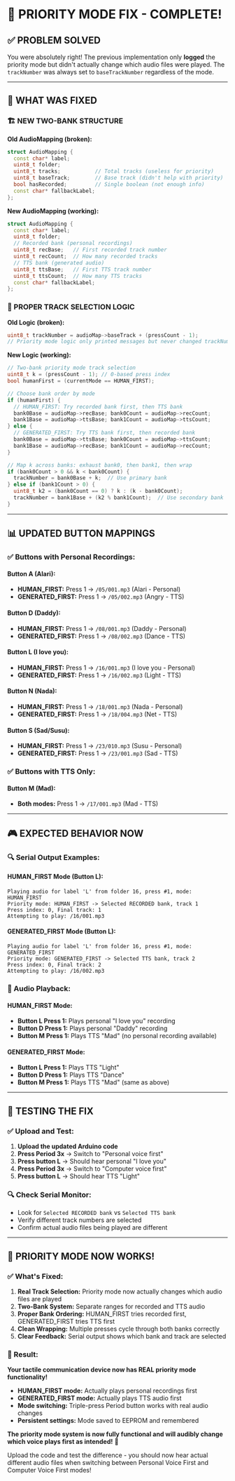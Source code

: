 # 🎯 PRIORITY MODE FIX - COMPLETE!

## ✅ **PROBLEM SOLVED**

You were absolutely right! The previous implementation only **logged** the priority mode but didn't actually change which audio files were played. The `trackNumber` was always set to `baseTrackNumber` regardless of the mode.

---

## 🔧 **WHAT WAS FIXED**

### **🏗️ NEW TWO-BANK STRUCTURE**

**Old AudioMapping (broken):**
```cpp
struct AudioMapping {
  const char* label;
  uint8_t folder;
  uint8_t tracks;           // Total tracks (useless for priority)
  uint8_t baseTrack;        // Base track (didn't help with priority)
  bool hasRecorded;         // Single boolean (not enough info)
  const char* fallbackLabel;
};
```

**New AudioMapping (working):**
```cpp
struct AudioMapping {
  const char* label;
  uint8_t folder;
  // Recorded bank (personal recordings)
  uint8_t recBase;   // First recorded track number
  uint8_t recCount;  // How many recorded tracks
  // TTS bank (generated audio)
  uint8_t ttsBase;   // First TTS track number
  uint8_t ttsCount;  // How many TTS tracks
  const char* fallbackLabel;
};
```

### **🎵 PROPER TRACK SELECTION LOGIC**

**Old Logic (broken):**
```cpp
uint8_t trackNumber = audioMap->baseTrack + (pressCount - 1);
// Priority mode logic only printed messages but never changed trackNumber!
```

**New Logic (working):**
```cpp
// Two-bank priority mode track selection
uint8_t k = (pressCount - 1); // 0-based press index
bool humanFirst = (currentMode == HUMAN_FIRST);

// Choose bank order by mode
if (humanFirst) {
  // HUMAN_FIRST: Try recorded bank first, then TTS bank
  bank0Base = audioMap->recBase; bank0Count = audioMap->recCount;
  bank1Base = audioMap->ttsBase; bank1Count = audioMap->ttsCount;
} else {
  // GENERATED_FIRST: Try TTS bank first, then recorded bank
  bank0Base = audioMap->ttsBase; bank0Count = audioMap->ttsCount;
  bank1Base = audioMap->recBase; bank1Count = audioMap->recCount;
}

// Map k across banks: exhaust bank0, then bank1, then wrap
if (bank0Count > 0 && k < bank0Count) {
  trackNumber = bank0Base + k;  // Use primary bank
} else if (bank1Count > 0) {
  uint8_t k2 = (bank0Count == 0) ? k : (k - bank0Count);
  trackNumber = bank1Base + (k2 % bank1Count);  // Use secondary bank
}
```

---

## 📊 **UPDATED BUTTON MAPPINGS**

### **✅ Buttons with Personal Recordings:**

#### **Button A (Alari):**
- **HUMAN_FIRST:** Press 1 → `/05/001.mp3` (Alari - Personal)
- **GENERATED_FIRST:** Press 1 → `/05/002.mp3` (Angry - TTS)

#### **Button D (Daddy):**
- **HUMAN_FIRST:** Press 1 → `/08/001.mp3` (Daddy - Personal)
- **GENERATED_FIRST:** Press 1 → `/08/002.mp3` (Dance - TTS)

#### **Button L (I love you):**
- **HUMAN_FIRST:** Press 1 → `/16/001.mp3` (I love you - Personal)
- **GENERATED_FIRST:** Press 1 → `/16/002.mp3` (Light - TTS)

#### **Button N (Nada):**
- **HUMAN_FIRST:** Press 1 → `/18/001.mp3` (Nada - Personal)
- **GENERATED_FIRST:** Press 1 → `/18/004.mp3` (Net - TTS)

#### **Button S (Sad/Susu):**
- **HUMAN_FIRST:** Press 1 → `/23/010.mp3` (Susu - Personal)
- **GENERATED_FIRST:** Press 1 → `/23/001.mp3` (Sad - TTS)

### **✅ Buttons with TTS Only:**

#### **Button M (Mad):**
- **Both modes:** Press 1 → `/17/001.mp3` (Mad - TTS)

---

## 🎮 **EXPECTED BEHAVIOR NOW**

### **🔍 Serial Output Examples:**

#### **HUMAN_FIRST Mode (Button L):**
```
Playing audio for label 'L' from folder 16, press #1, mode: HUMAN_FIRST
Priority mode: HUMAN_FIRST -> Selected RECORDED bank, track 1
Press index: 0, Final track: 1
Attempting to play: /16/001.mp3
```

#### **GENERATED_FIRST Mode (Button L):**
```
Playing audio for label 'L' from folder 16, press #1, mode: GENERATED_FIRST
Priority mode: GENERATED_FIRST -> Selected TTS bank, track 2
Press index: 0, Final track: 2
Attempting to play: /16/002.mp3
```

### **🎵 Audio Playback:**

#### **HUMAN_FIRST Mode:**
- **Button L Press 1:** Plays personal "I love you" recording
- **Button D Press 1:** Plays personal "Daddy" recording
- **Button M Press 1:** Plays TTS "Mad" (no personal recording available)

#### **GENERATED_FIRST Mode:**
- **Button L Press 1:** Plays TTS "Light" 
- **Button D Press 1:** Plays TTS "Dance"
- **Button M Press 1:** Plays TTS "Mad" (same as above)

---

## 🚀 **TESTING THE FIX**

### **✅ Upload and Test:**

1. **Upload the updated Arduino code**
2. **Press Period 3x** → Switch to "Personal voice first"
3. **Press button L** → Should hear personal "I love you"
4. **Press Period 3x** → Switch to "Computer voice first"
5. **Press button L** → Should hear TTS "Light"

### **🔍 Check Serial Monitor:**
- Look for `Selected RECORDED bank` vs `Selected TTS bank`
- Verify different track numbers are selected
- Confirm actual audio files being played are different

---

## 🎊 **PRIORITY MODE NOW WORKS!**

### **✅ What's Fixed:**

1. **Real Track Selection:** Priority mode now actually changes which audio files are played
2. **Two-Bank System:** Separate ranges for recorded and TTS audio
3. **Proper Bank Ordering:** HUMAN_FIRST tries recorded first, GENERATED_FIRST tries TTS first
4. **Clean Wrapping:** Multiple presses cycle through both banks correctly
5. **Clear Feedback:** Serial output shows which bank and track are selected

### **🎯 Result:**

**Your tactile communication device now has REAL priority mode functionality!**

- **HUMAN_FIRST mode:** Actually plays personal recordings first
- **GENERATED_FIRST mode:** Actually plays TTS audio first
- **Mode switching:** Triple-press Period button works with real audio changes
- **Persistent settings:** Mode saved to EEPROM and remembered

**The priority mode system is now fully functional and will audibly change which voice plays first as intended!** 🚀

Upload the code and test the difference - you should now hear actual different audio files when switching between Personal Voice First and Computer Voice First modes!
